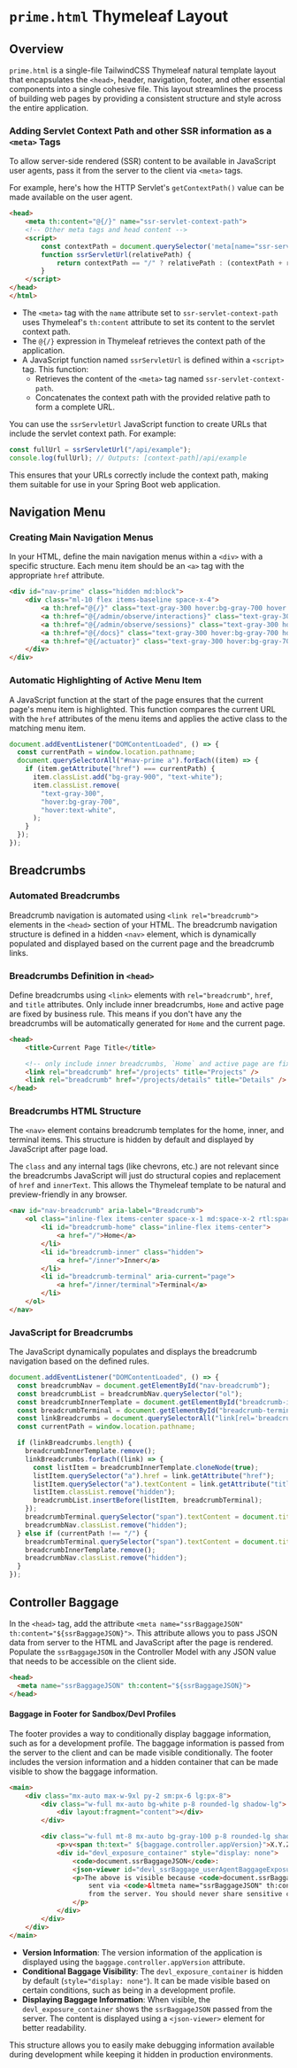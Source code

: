 # `prime.html` Thymeleaf Layout

## Overview

`prime.html` is a single-file TailwindCSS Thymeleaf natural template layout that
encapsulates the `<head>`, header, navigation, footer, and other essential
components into a single cohesive file. This layout streamlines the process of
building web pages by providing a consistent structure and style across the
entire application.

### Adding Servlet Context Path and other SSR information as a `<meta>` Tags

To allow server-side rendered (SSR) content to be available in JavaScript user
agents, pass it from the server to the client via `<meta>` tags.

For example, here's how the HTTP Servlet's `getContextPath()` value can be made
available on the user agent.

```html
<head>
    <meta th:content="@{/}" name="ssr-servlet-context-path">
    <!-- Other meta tags and head content -->
    <script>
        const contextPath = document.querySelector('meta[name="ssr-servlet-context-path"]').content;
        function ssrServletUrl(relativePath) {
            return contextPath == "/" ? relativePath : (contextPath + relativePath);
        }
    </script>
</head>
</html>
```

- The `<meta>` tag with the `name` attribute set to `ssr-servlet-context-path`
  uses Thymeleaf's `th:content` attribute to set its content to the servlet
  context path.
- The `@{/}` expression in Thymeleaf retrieves the context path of the
  application.
- A JavaScript function named `ssrServletUrl` is defined within a `<script>`
  tag. This function:
  - Retrieves the content of the `<meta>` tag named `ssr-servlet-context-path`.
  - Concatenates the context path with the provided relative path to form a
    complete URL.

You can use the `ssrServletUrl` JavaScript function to create URLs that include
the servlet context path. For example:

```javascript
const fullUrl = ssrServletUrl("/api/example");
console.log(fullUrl); // Outputs: [context-path]/api/example
```

This ensures that your URLs correctly include the context path, making them
suitable for use in your Spring Boot web application.

## Navigation Menu

### Creating Main Navigation Menus

In your HTML, define the main navigation menus within a `<div>` with a specific
structure. Each menu item should be an `<a>` tag with the appropriate `href`
attribute.

```html
<div id="nav-prime" class="hidden md:block">
    <div class="ml-10 flex items-baseline space-x-4">
        <a th:href="@{/}" class="text-gray-300 hover:bg-gray-700 hover:text-white rounded-md px-3 py-2 text-sm font-medium">Welcome</a>
        <a th:href="@{/admin/observe/interactions}" class="text-gray-300 hover:bg-gray-700 hover:text-white rounded-md px-3 py-2 text-sm font-medium">Interactions</a>
        <a th:href="@{/admin/observe/sessions}" class="text-gray-300 hover:bg-gray-700 hover:text-white rounded-md px-3 py-2 text-sm font-medium">Diagnostics</a>
        <a th:href="@{/docs}" class="text-gray-300 hover:bg-gray-700 hover:text-white rounded-md px-3 py-2 text-sm font-medium">Documentation</a>
        <a th:href="@{/actuator}" class="text-gray-300 hover:bg-gray-700 hover:text-white rounded-md px-3 py-2 text-sm font-medium">Support</a>
    </div>
</div>
```

### Automatic Highlighting of Active Menu Item

A JavaScript function at the start of the page ensures that the current page's
menu item is highlighted. This function compares the current URL with the `href`
attributes of the menu items and applies the active class to the matching menu
item.

```javascript
document.addEventListener("DOMContentLoaded", () => {
  const currentPath = window.location.pathname;
  document.querySelectorAll("#nav-prime a").forEach((item) => {
    if (item.getAttribute("href") === currentPath) {
      item.classList.add("bg-gray-900", "text-white");
      item.classList.remove(
        "text-gray-300",
        "hover:bg-gray-700",
        "hover:text-white",
      );
    }
  });
});
```

## Breadcrumbs

### Automated Breadcrumbs

Breadcrumb navigation is automated using `<link rel="breadcrumb">` elements in
the `<head>` section of your HTML. The breadcrumb navigation structure is
defined in a hidden `<nav>` element, which is dynamically populated and
displayed based on the current page and the breadcrumb links.

### Breadcrumbs Definition in `<head>`

Define breadcrumbs using `<link>` elements with `rel="breadcrumb"`, `href`, and
`title` attributes. Only include inner breadcrumbs, `Home` and active page are
fixed by business rule. This means if you don't have any <link rel="breadcrumb">
the breadcrumbs will be automatically generated for `Home` and the current page.

```html
<head>
    <title>Current Page Title</title>

    <!-- only include inner breadcrumbs, `Home` and active page are fixed -->
    <link rel="breadcrumb" href="/projects" title="Projects" />
    <link rel="breadcrumb" href="/projects/details" title="Details" />
</head>
```

### Breadcrumbs HTML Structure

The `<nav>` element contains breadcrumb templates for the home, inner, and
terminal items. This structure is hidden by default and displayed by JavaScript
after page load.

The `class` and any internal tags (like chevrons, etc.) are not relevant since
the breadcrumbs JavaScript will just do structural copies and replacement of
`href` and `innerText`. This allows the Thymeleaf template to be natural and
preview-friendly in any browser.

```html
<nav id="nav-breadcrumb" aria-label="Breadcrumb">
    <ol class="inline-flex items-center space-x-1 md:space-x-2 rtl:space-x-reverse">
        <li id="breadcrumb-home" class="inline-flex items-center">
            <a href="/">Home</a>
        </li>
        <li id="breadcrumb-inner" class="hidden">
            <a href="/inner">Inner</a>
        </li>
        <li id="breadcrumb-terminal" aria-current="page">
            <a href="/inner/terminal">Terminal</a>
        </li>
    </ol>
</nav>
```

### JavaScript for Breadcrumbs

The JavaScript dynamically populates and displays the breadcrumb navigation
based on the defined rules.

```javascript
document.addEventListener("DOMContentLoaded", () => {
  const breadcrumbNav = document.getElementById("nav-breadcrumb");
  const breadcrumbList = breadcrumbNav.querySelector("ol");
  const breadcrumbInnerTemplate = document.getElementById("breadcrumb-inner");
  const breadcrumbTerminal = document.getElementById("breadcrumb-terminal");
  const linkBreadcrumbs = document.querySelectorAll("link[rel='breadcrumb']");
  const currentPath = window.location.pathname;

  if (linkBreadcrumbs.length) {
    breadcrumbInnerTemplate.remove();
    linkBreadcrumbs.forEach((link) => {
      const listItem = breadcrumbInnerTemplate.cloneNode(true);
      listItem.querySelector("a").href = link.getAttribute("href");
      listItem.querySelector("a").textContent = link.getAttribute("title");
      listItem.classList.remove("hidden");
      breadcrumbList.insertBefore(listItem, breadcrumbTerminal);
    });
    breadcrumbTerminal.querySelector("span").textContent = document.title;
    breadcrumbNav.classList.remove("hidden");
  } else if (currentPath !== "/") {
    breadcrumbTerminal.querySelector("span").textContent = document.title;
    breadcrumbInnerTemplate.remove();
    breadcrumbNav.classList.remove("hidden");
  }
});
```

## Controller Baggage

In the `<head>` tag, add the attribute
`<meta name="ssrBaggageJSON" th:content="${ssrBaggageJSON}">`. This attribute
allows you to pass JSON data from server to the HTML and JavaScript after the
page is rendered. Populate the `ssrBaggageJSON` in the Controller Model with any
JSON value that needs to be accessible on the client side.

```html
<head>
  <meta name="ssrBaggageJSON" th:content="${ssrBaggageJSON}">
</head>
```

#### Baggage in Footer for Sandbox/Devl Profiles

The footer provides a way to conditionally display baggage information, such as
for a development profile. The baggage information is passed from the server to
the client and can be made visible conditionally. The footer includes the
version information and a hidden container that can be made visible to show the
baggage information.

```html
<main>
    <div class="mx-auto max-w-9xl py-2 sm:px-6 lg:px-8">
        <div class="w-full mx-auto bg-white p-8 rounded-lg shadow-lg">
            <div layout:fragment="content"></div>
        </div>

        <div class="w-full mt-8 mx-auto bg-gray-100 p-8 rounded-lg shadow-lg">
            <p>v<span th:text=" ${baggage.controller.appVersion}">X.Y.Z</span></p>
            <div id="devl_exposure_container" style="display: none">
                <code>document.ssrBaggageJSON</code>:
                <json-viewer id="devl_ssrBaggage_userAgentBaggageExposureEnabledJsonViewer"></json-viewer>
                <p>The above is visible because <code>document.ssrBaggageJSON</code> was
                    sent via <code>&ltmeta name="ssrBaggageJSON" th:content="${ssrBaggageJSON}"&gt;</code>
                    from the server. You should never share sensitive contents or secrets through SSR Baggage.
                </p>
            </div>
        </div>
    </div>
</main>
```

- **Version Information**: The version information of the application is
  displayed using the `baggage.controller.appVersion` attribute.
- **Conditional Baggage Visibility**: The `devl_exposure_container` is hidden by
  default (`style="display: none"`). It can be made visible based on certain
  conditions, such as being in a development profile.
- **Displaying Baggage Information**: When visible, the
  `devl_exposure_container` shows the `ssrBaggageJSON` passed from the server.
  The content is displayed using a `<json-viewer>` element for better
  readability.

This structure allows you to easily make debugging information available during
development while keeping it hidden in production environments.
